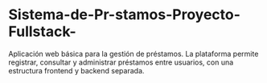 # Sistema-de-Pr-stamos-Proyecto-Fullstack-
Aplicación web básica para la gestión de préstamos. La plataforma permite registrar, consultar y administrar préstamos entre usuarios, con una estructura frontend y backend separada.
